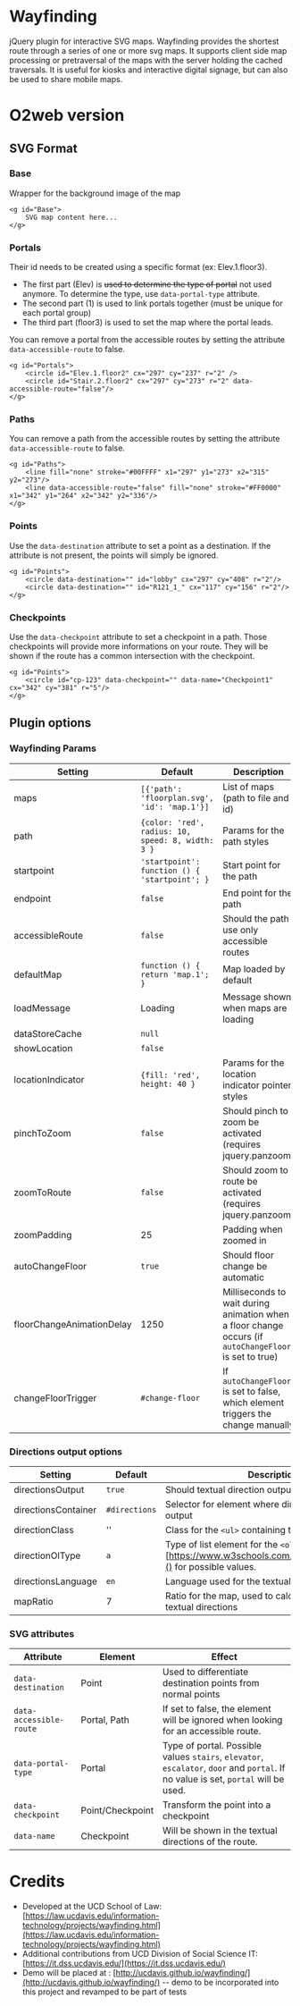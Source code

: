 # Wayfinding

jQuery plugin for interactive SVG maps. Wayfinding provides the shortest route through a series of one or more svg maps. It supports client side map processing or pretraversal of the maps with the server holding the cached traversals. It is useful for kiosks and interactive digital signage, but can also be used to share mobile maps.

# O2web version

## SVG Format

### Base

Wrapper for the background image of the map

```
<g id="Base">
	SVG map content here...
</g>
```

### Portals

Their id needs to be created using a specific format (ex: Elev.1.floor3). 

* The first part (Elev) is ~~used to determine the type of portal~~ not used anymore. To determine the type, use `data-portal-type` attribute.
* The second part (1) is used to link portals together (must be unique for each portal group)
* The third part (floor3) is used to set the map where the portal leads.

You can remove a portal from the accessible routes by setting the attribute `data-accessible-route` to false. 

```
<g id="Portals">
	<circle id="Elev.1.floor2" cx="297" cy="237" r="2" />
	<circle id="Stair.2.floor2" cx="297" cy="273" r="2" data-accessible-route="false"/>
</g>
```

### Paths

You can remove a path from the accessible routes by setting the attribute `data-accessible-route` to false. 

```
<g id="Paths">
	<line fill="none" stroke="#00FFFF" x1="297" y1="273" x2="315" y2="273"/>
	<line data-accessible-route="false" fill="none" stroke="#FF0000" x1="342" y1="264" x2="342" y2="336"/>
</g>
```
	
### Points

Use the `data-destination` attribute to set a point as a destination. If the attribute is not present, the points will simply be ignored.

```
<g id="Points">
	<circle data-destination="" id="lobby" cx="297" cy="408" r="2"/>
	<circle data-destination="" id="R121_1_" cx="117" cy="156" r="2"/>
</g>
```

### Checkpoints

Use the `data-checkpoint` attribute to set a checkpoint in a path. Those checkpoints will provide more informations on your route. They will be shown if the route has a common intersection with the checkpoint.

```
<g id="Points">
    <circle id="cp-123" data-checkpoint="" data-name="Checkpoint1" cx="342" cy="381" r="5"/>
</g>
```

## Plugin options
### Wayfinding Params

|Setting|Default|Description|
|---|---|---|
|maps|`[{'path': 'floorplan.svg', 'id': 'map.1'}]`|List of maps (path to file and id)|
|path|`{color: 'red', radius: 10, speed: 8, width: 3 }`|Params for the path styles|
|startpoint|`'startpoint': function () { 'startpoint'; }`|Start point for the path|
|endpoint|`false`|End point for the path|
|accessibleRoute|`false`|Should the path use only accessible routes|
|defaultMap|`function () { return 'map.1'; }`|Map loaded by default|
|loadMessage|Loading|Message shown when maps are loading|
|dataStoreCache|`null`||
|showLocation|`false`|| 
|locationIndicator|`{fill: 'red', height: 40 }`|Params for the location indicator pointer styles|
|pinchToZoom|`false`|Should pinch to zoom be activated (requires jquery.panzoom)|
|zoomToRoute|`false`|Should zoom to route be activated (requires jquery.panzoom)|
|zoomPadding|25|Padding when zoomed in|
|autoChangeFloor|`true`|Should floor change be automatic|
|floorChangeAnimationDelay|1250|Milliseconds to wait during animation when a floor change occurs (if `autoChangeFloor` is set to true)|
|changeFloorTrigger|`#change-floor`|If `autoChangeFloor` is set to false, which element triggers the change manually|

### Directions output options

|Setting|Default|Description|
|---|---|---|
|directionsOutput|`true`|Should textual direction output be enabled|
|directionsContainer|`#directions`|Selector for element where directions will be output|
|directionClass|''|Class for the `<ul>` containing the directions|
|directionOlType|`a`|Type of list element for the `<ol>`. See [https://www.w3schools.com/tags/att_ol_type.asp]() for possible values.|
|directionsLanguage|`en`|Language used for the textual directions.|
|mapRatio|7|Ratio for the map, used to calculate distances for textual directions|


### SVG attributes

|Attribute|Element|Effect|
|---|---|---|
|`data-destination`|Point|Used to differentiate destination points from normal points|
|`data-accessible-route`|Portal, Path|If set to false, the element will be ignored when looking for an accessible route.|
|`data-portal-type`|Portal|Type of portal. Possible values `stairs`, `elevator`, `escalator`, `door` and `portal`. If no value is set, `portal` will be used.|
|`data-checkpoint`|Point/Checkpoint|Transform the point into a checkpoint|
|`data-name`|Checkpoint|Will be shown in the textual directions of the route.|

# Credits

* Developed at the UCD School of Law: [https://law.ucdavis.edu/information-technology/projects/wayfinding.html](https://law.ucdavis.edu/information-technology/projects/wayfinding.html)
* Additional contributions from UCD Division of Social Science IT: [https://it.dss.ucdavis.edu/](https://it.dss.ucdavis.edu/)
* Demo will be placed at : [http://ucdavis.github.io/wayfinding/](http://ucdavis.github.io/wayfinding/) -- demo to be incorporated into this project and revamped to be part of tests
